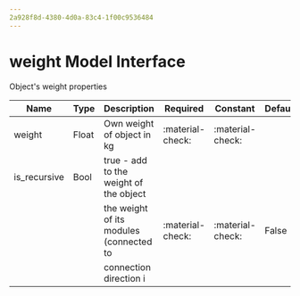 ```yaml
---
2a928f8d-4380-4d0a-83c4-1f00c9536484
---
```


# weight Model Interface

Object's weight properties

| Name        | Type   | Description                                | Required          |       Constant   | Default   |
| ----------- | ------ | ------------------------------------------ | ----------------- | ---------------- | --------- |
|weight       | Float  | Own weight of object in kg                 |  :material-check: | :material-check: |           |
|is_recursive | Bool   | true - add to the weight of the object     |                   |                  |           |
|             |        | the weight of its modules (connected to    |  :material-check: | :material-check: |  False    |
|             |        | connection direction i                     |                   |                  |           |
